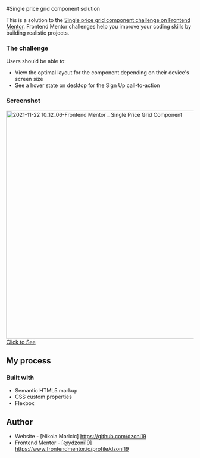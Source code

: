 #Single price grid component solution

This is a solution to the [Single price grid component challenge on Frontend Mentor](https://www.frontendmentor.io/challenges/single-price-grid-component-5ce41129d0ff452fec5abbbc). Frontend Mentor challenges help you improve your coding skills by building realistic projects. 

### The challenge

Users should be able to:

- View the optimal layout for the component depending on their device's screen size
- See a hover state on desktop for the Sign Up call-to-action

### Screenshot

<img width="613" alt="2021-11-22 10_12_06-Frontend Mentor _ Single Price Grid Component" src="https://user-images.githubusercontent.com/63516391/142834161-21fff337-c347-4d1a-9cc9-b9a0151173c3.png">
<a href="https://dzoni19.github.io/Single-price-grid-component-solution/">Click to See</a>

## My process

### Built with

- Semantic HTML5 markup
- CSS custom properties
- Flexbox

## Author

- Website - [Nikola Maricic] https://github.com/dzoni19
- Frontend Mentor - [@ydzoni19] https://www.frontendmentor.io/profile/dzoni19

